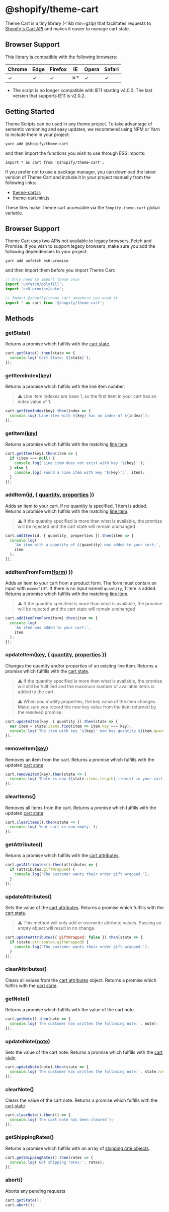 # @shopify/theme-cart

Theme Cart is a tiny library (<1kb min+gzip) that facilitates requests to [Shopify's Cart API](https://help.shopify.com/en/themes/development/getting-started/using-ajax-api) and makes it easier to manage cart state.

## Browser Support

This library is compatible with the following browsers:

| Chrome | Edge | Firefox | IE  | Opera | Safari |
| ------ | ---- | ------- | --- | ----- | ------ |
| ✓      | ✓    | ✓       | ✕*  | ✓     | ✓      |

* The script is no longer compatible with IE11 starting v4.0.0. The last version that supports IE11 is v2.0.2.

## Getting Started

Theme Scripts can be used in any theme project. To take advantage of semantic versioning and easy updates, we recommend using NPM or Yarn to include them in your project:

```
yarn add @shopify/theme-cart
```

and then import the functions you wish to use through ES6 imports:

```
import * as cart from '@shopify/theme-cart';
```

If you prefer not to use a package manager, you can download the latest version of Theme Cart and include it in your project manually from the following links:

- [theme-cart.js](http://unpkg.com/@shopify/theme-cart@latest/dist/theme-cart.js)
- [theme-cart.min.js](http://unpkg.com/@shopify/theme-cart@latest/dist/theme-cart.min.js)

These files make Theme cart accessible via the `Shopify.theme.cart` global variable.

## Browser Support

Theme Cart uses two APIs not available to legacy browsers, Fetch and Promise. If you wish to support legacy browsers, make sure you add the following dependencies to your project:

```
yarn add unfetch es6-promise
```

and then import them before you import Theme Cart:

```js
// Only need to import these once
import 'unfetch/polyfill';
import 'es6-promise/auto';

// Import @shopify/theme-cart anywhere you need it
import * as cart from '@shopify/theme-cart';
```

## Methods

### getState()

Returns a promise which fulfills with the [cart state](https://help.shopify.com/en/themes/development/getting-started/using-ajax-api#get-cart).

```js
cart.getState().then(state => {
  console.log(`Cart State: ${state}`);
});
```

### getItemIndex([key](https://help.shopify.com/en/themes/liquid/objects/line_item#line_item-key))

Returns a promise which fulfills with the line item number.

> ⚠️ Line item indexes are base 1, so the first item in your cart has an index value of 1.

```js
cart.getItemIndex(key).then(index => {
  console.log(`Line item with ${key} has an index of ${index}`);
});
```

### getItem([key](https://help.shopify.com/en/themes/liquid/objects/line_item#line_item-key))

Returns a promise which fulfills with the matching [line item](https://help.shopify.com/en/themes/liquid/objects/line_item).

```js
cart.getItem(key).then(item => {
  if (item === null) {
    console.log(`Line item does not exist with key '${key}'`);
  } else {
    console.log(`Found a line item with key '${key}':`, item);
  }
});
```

### addItem([id](https://help.shopify.com/en/themes/liquid/objects/line_item#line_item-variant_id), { [quantity](https://help.shopify.com/en/themes/liquid/objects/line_item#line_item-quantity), [properties](https://help.shopify.com/en/themes/liquid/objects/line_item#line_item-properties) })

Adds an item to your cart. If no quantity is specified, 1 item is added. Returns a promise which fulfills with the matching [line item](https://help.shopify.com/en/themes/liquid/objects/line_item).

> ⚠️ If the quantity specified is more than what is available, the promise will be rejected and the cart state will remain unchanged

```js
cart.addItem(id, { quantity, properties }).then(item => {
  console.log(
    `An item with a quantity of ${quantity} was added to your cart:`,
    item
  );
});
```

### addItemFromForm([form](https://developer.mozilla.org/en/docs/Web/API/HTMLFormElement)) })

Adds an item to your cart from a product form. The form must contain an input with `name="id"`. If there is no input named `quantity`, 1 item is added. Returns a promise which fulfills with the matching [line item](https://help.shopify.com/en/themes/liquid/objects/line_item).

> ⚠️ If the quantity specified is more than what is available, the promise will be rejected and the cart state will remain unchanged

```js
cart.addItemFromForm(form).then(item => {
  console.log(
    `An item was added to your cart:`,
    item
  );
});
```

### updateItem([key](https://help.shopify.com/en/themes/liquid/objects/line_item#line_item-key), { [quantity](https://help.shopify.com/en/themes/liquid/objects/line_item#line_item-quantity), [properties](https://help.shopify.com/en/themes/liquid/objects/line_item#line_item-properties) })

Changes the quantity and/or properties of an existing line item. Returns a promise which fulfills with the [cart state](https://help.shopify.com/en/themes/development/getting-started/using-ajax-api#get-cart).

> ⚠️ If the quantity specified is more then what is available, the promise will still be fullfilled and the maximum number of available items is added to the cart.

> ⚠️ When you modify properties, the key value of the item changes. Make sure you record the new key value from the item returned by the resolved promise.

```js
cart.updateItem(key, { quantity }).then(state => {
  var item = state.items.find(item => item.key === key);
  console.log(`The item with key '${key}' now has quantity ${item.quantity}`);
});
```

### removeItem([key](https://help.shopify.com/en/themes/liquid/objects/line_item#line_item-key))

Removes an item from the cart. Returns a promise which fulfills with the updated [cart state](https://help.shopify.com/en/themes/development/getting-started/using-ajax-api#get-cart).

```js
cart.removeItem(key).then(state => {
  console.log(`There is now ${state.items.length} item(s) in your cart`);
});
```

### clearItems()

Removes all items from the cart. Returns a promise which fulfills with the updated [cart state](https://help.shopify.com/en/themes/development/getting-started/using-ajax-api#get-cart).

```js
cart.clearItems().then(state => {
  console.log(`Your cart is now empty.`);
});
```

### getAttributes()

Returns a promise which fulfills with the [cart attributes](https://help.shopify.com/en/themes/customization/cart/get-more-information-with-cart-attributes).

```js
cart.getAttributes().then(attributes => {
  if (attributes.giftWrapped) {
    console.log('The customer wants their order gift wrapped.');
  }
});
```

### updateAttributes()

Sets the value of the [cart attributes](https://help.shopify.com/en/themes/customization/cart/get-more-information-with-cart-attributes). Returns a promise which fulfills with the [cart state](https://help.shopify.com/en/themes/development/getting-started/using-ajax-api#get-cart).

> ⚠️ This method will only add or overwrite attribute values. Passing an empty object will result in no change.

```js
cart.updateAttributes({ giftWrapped: false }).then(state => {
  if (state.attributes.giftWrapped) {
    console.log('The customer wants their order gift wrapped.');
  }
});
```

### clearAttributes()

Clears all values from the [cart attributes](https://help.shopify.com/en/themes/customization/cart/get-more-information-with-cart-attributes) object. Returns a promise which fulfills with the [cart state](https://help.shopify.com/en/themes/development/getting-started/using-ajax-api#get-cart).

### getNote()

Returns a promise which fulfills with the value of the cart note.

```js
cart.getNote().then(note => {
  console.log('The customer has written the following note:', note);
});
```

### updateNote([note](https://help.shopify.com/en/themes/liquid/objects/cart#cart-note))

Sets the value of the cart note. Returns a promise which fulfills with the [cart state](https://help.shopify.com/en/themes/development/getting-started/using-ajax-api#get-cart).

```js
cart.updateNote(note).then(state => {
  console.log('The customer has written the following note:', state.note);
});
```

### clearNote()

Clears the value of the cart note. Returns a promise which fulfills with the [cart state](https://help.shopify.com/en/themes/development/getting-started/using-ajax-api#get-cart).

```js
cart.clearNote().then(() => {
  console.log('The cart note has been cleared');
});
```

### getShippingRates()

Returns a promise which fulfills with an array of [shipping rate objects](https://help.shopify.com/en/themes/development/getting-started/using-ajax-api#get-shipping-rates).

```js
cart.getShippingRates().then(rates => {
  console.log('Got shipping rates:', rates);
});
```

### abort()

Aborts any pending requests

```js
cart.getState();
cart.abort();
```
